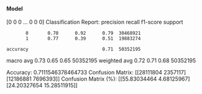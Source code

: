 #### Model
[0 0 0 ... 0 0 0]
Classification Report:
              precision    recall  f1-score   support

           0       0.70      0.92      0.79  30468921
           1       0.77      0.39      0.51  19883274

    accuracy                           0.71  50352195
   macro avg       0.73      0.65      0.65  50352195
weighted avg       0.72      0.71      0.68  50352195

Accuracy: 0.7111546378464733
Confusion Matrix:
[[28111804  2357117]
 [12186881  7696393]]
Confusion Matrix (%):
[[55.83034464  4.68125967]
 [24.20327654 15.28511915]]
